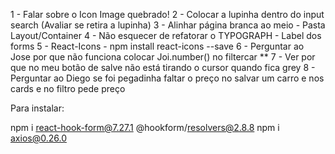 1 - Falar sobre o Icon Image quebrado!
2 - Colocar a lupinha dentro do input search (Avaliar se retira a lupinha)
3 - Alinhar página branca ao meio - Pasta Layout/Container
4 - Não esquecer de refatorar o TYPOGRAPH - Label dos forms
5 - React-Icons - npm install react-icons --save
6 - Perguntar ao Jose por que não funciona colocar Joi.number() no filtercar
** 7 - Ver por que no meu botão de salve não está tirando o cursor quando fica grey
8 - Perguntar ao Diego se foi pegadinha faltar o preço no salvar um carro e nos cards e no filtro pede preço


Para instalar:


npm i react-hook-form@7.27.1 @hookform/resolvers@2.8.8
npm i axios@0.26.0